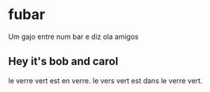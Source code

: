 # fubar

Um gajo entre num bar e diz ola amigos

## Hey it's bob and carol

le verre vert est en verre.
le vers vert est dans le verre vert.


